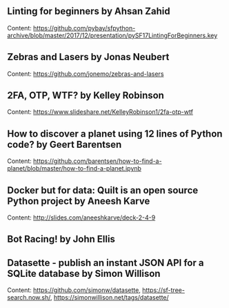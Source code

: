 ## Linting for beginners by Ahsan Zahid
Content: https://github.com/pybay/sfpython-archive/blob/master/2017/12/presentation/pySF17LintingForBeginners.key
## Zebras and Lasers by Jonas Neubert
Content: https://github.com/jonemo/zebras-and-lasers
## 2FA, OTP, WTF? by Kelley Robinson
Content: https://www.slideshare.net/KelleyRobinson1/2fa-otp-wtf
## How to discover a planet using 12 lines of Python code? by Geert Barentsen
Content: https://github.com/barentsen/how-to-find-a-planet/blob/master/how-to-find-a-planet.ipynb
## Docker but for data: Quilt is an open source Python project by Aneesh Karve
Content: http://slides.com/aneeshkarve/deck-2-4-9
## Bot Racing! by John Ellis
## Datasette - publish an instant JSON API for a SQLite database by Simon Willison
Content: https://github.com/simonw/datasette, https://sf-tree-search.now.sh/, https://simonwillison.net/tags/datasette/
